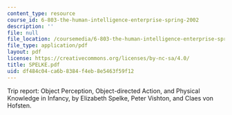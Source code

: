 ```yaml
---
content_type: resource
course_id: 6-803-the-human-intelligence-enterprise-spring-2002
description: ''
file: null
file_location: /coursemedia/6-803-the-human-intelligence-enterprise-spring-2002/df484c04ca6b8384f4eb8e5463f59f12_SPELKE.pdf
file_type: application/pdf
layout: pdf
license: https://creativecommons.org/licenses/by-nc-sa/4.0/
title: SPELKE.pdf
uid: df484c04-ca6b-8384-f4eb-8e5463f59f12
---
```

Trip report: Object Perception, Object-directed Action, and Physical Knowledge in Infancy, by Elizabeth Spelke, Peter Vishton, and Claes von Hofsten.